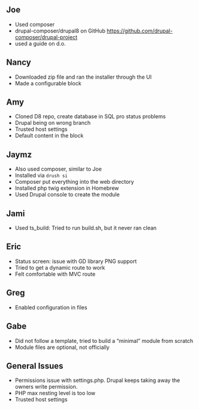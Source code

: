 ## Joe
- Used composer
- drupal-composer/drupal8 on GitHub https://github.com/drupal-composer/drupal-project
- used a guide on d.o.

## Nancy
- Downloaded zip file and ran the installer through the UI
- Made a configurable block

## Amy
- Cloned D8 repo, create database in SQL pro status problems
- Drupal being on wrong branch
- Trusted host settings
- Default content in the block

## Jaymz
- Also used composer, similar to Joe
- Installed via `drush si`
- Composer put everything into the web directory
- Installed php twig extension in Homebrew
- Used Drupal console to create the module

## Jami
- Used ts_build: Tried to run build.sh, but it never ran clean

## Eric
- Status screen: issue with GD library PNG support
- Tried to get a dynamic route to work
- Felt comfortable with MVC route

## Greg
- Enabled configuration in files

## Gabe
- Did not follow a template, tried to build a “minimal” module from scratch
- Module files are optional, not officially

## General Issues
- Permissions issue with settings.php. Drupal keeps taking away the owners write permission.
- PHP max nesting level is too low
- Trusted host settings
